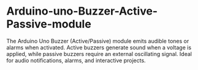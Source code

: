 # Arduino-uno-Buzzer-Active-Passive-module
The Arduino Uno Buzzer (Active/Passive) module emits audible tones or alarms when activated. Active buzzers generate sound when a voltage is applied, while passive buzzers require an external oscillating signal. Ideal for audio notifications, alarms, and interactive projects.
